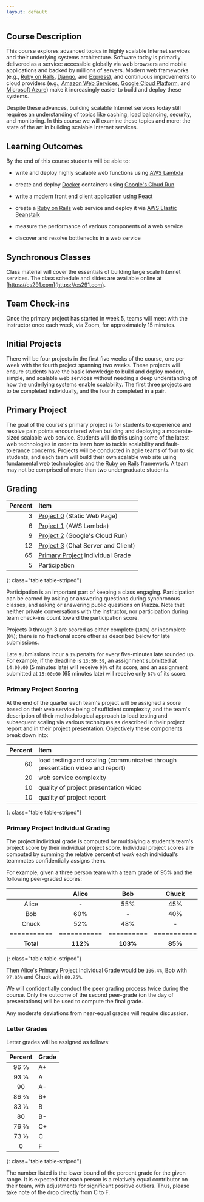 ```yaml
---
layout: default
---
```


## Course Description

This course explores advanced topics in highly scalable Internet services and
their underlying systems architecture. Software today is primarily delivered as
a service: accessible globally via web browsers and mobile applications and
backed by millions of servers. Modern web frameworks (e.g., [Ruby on
Rails](http://rubyonrails.org/), [Django](https://www.djangoproject.com), and
[Express](https://expressjs.com)), and continuous improvements to cloud
providers (e.g., [Amazon Web Services](https://aws.amazon.com), [Google Cloud
Platform](https://cloud.google.com), and [Microsoft
Azure](https://azure.microsoft.com/en-us/)) make it increasingly easier to
build and deploy these systems.

Despite these advances, building scalable Internet services today still requires
an understanding of topics like caching, load balancing, security, and
monitoring. In this course we will examine these topics and more: the state of
the art in building scalable Internet services.


## Learning Outcomes

By the end of this course students will be able to:

* write and deploy highly scalable web functions using [AWS
  Lambda](https://aws.amazon.com/lambda/)

* create and deploy [Docker](https://www.docker.com/get-started) containers
  using [Google's Cloud Run](https://cloud.google.com/run/)

* write a modern front end client application using [React](https://reactjs.org)

* create a [Ruby on Rails](http://rubyonrails.org/) web service and deploy it
  via [AWS Elastic Beanstalk](https://aws.amazon.com/elasticbeanstalk/)

* measure the performance of various components of a web service

* discover and resolve bottlenecks in a web service


## Synchronous Classes

Class material will cover the essentials of building large scale Internet
services. The class schedule and slides are available online at
[https://cs291.com](https://cs291.com).

## Team Check-ins

Once the primary project has started in week 5, teams will meet with the instructor once each week, via Zoom, for approximately 15 minutes.

## Initial Projects

There will be four projects in the first five weeks of the course, one per week
with the fourth project spanning two weeks. These projects will ensure students
have the basic knowledge to build and deploy modern, simple, and scalable web
services without needing a deep understanding of how the underlying systems
enable scalability. The first three projects are to be completed individually,
and the fourth completed in a pair.

## Primary Project

The goal of the course's primary project is for students to experience and
resolve pain points encountered when building and deploying a moderate-sized
scalable web service. Students will do this using some of the latest web
technologies in order to learn how to tackle scalability and fault-tolerance
concerns. Projects will be conducted in agile teams of four to six students, and each
team will build their own scalable web site using fundamental web technologies
and the [Ruby on Rails](http://rubyonrails.org/) framework. A team may not be comprised of more than two undergraduate students.


## Grading

| Percent | Item |
|--:|:--|
| 3 | [Project 0](project0) (Static Web Page) |
| 6 | [Project 1](project1) (AWS Lambda) |
| 9 | [Project 2](project2) (Google's Cloud Run) |
| 12 | [Project 3](project3) (Chat Server and Client) |
| 65 | [Primary Project](project) Individual Grade |
| 5 | Participation |
{: class="table table-striped"}

Participation is an important part of keeping a class engaging. Participation can be earned by asking or answering questions during synchronous classes, and asking or answering public questions on Piazza. Note that neither private conversations with the instructor, nor participation during team check-ins count toward the participation score.

Projects 0 through 3 are scored as either complete (`100%`) or incomplete (`0%`);
there is no fractional score other as described below for late submissions.

Late submissions incur a `1%` penalty for every five-minutes late rounded up.
For example, if the deadline is `13:59:59`, an assignment
submitted at `14:00:00` (5 minutes late) will receive `99%` of its score, and an assignment
submitted at `15:00:00` (65 minutes late) will receive only `87%` of its score.

### Primary Project Scoring

At the end of the quarter each team's project will be assigned a score based
on their web service being of sufficient complexity, and the team's
description of their methodological approach to load testing and subsequent
scaling via various techniques as described in their project report and in
their project presentation. Objectively these components break down into:

| Percent | Item |
|--:|:--|
| 60 | load testing and scaling (communicated through presentation video and report) |
| 20 | web service complexity |
| 10 | quality of project presentation video |
| 10 | quality of project report |
{: class="table table-striped"}

### Primary Project Individual Grading

The project individual grade is computed by multiplying a student's team's
project score by their individual project score. Individual project scores are
computed by summing the relative percent of _work_ each individual's teammates
confidentially assigns them.

For example, given a three person team with a team grade of 95% and the
following peer-graded scores:

|           | Alice     | Bob      | Chuck     |
|:---------:|:---------:|:--------:|:---------:|
| Alice     | -         | 55%      | 45%       |
| Bob       | 60%       | -        | 40%       |
| Chuck     | 52%       | 48%      | -         |
|===========|===========|==========|===========|
| __Total__ | __112%__  | __103%__ | __85%__   |
{: class="table table-striped"}

Then Alice's Primary Project Individual Grade would be `106.4%`, Bob with
`97.85%` and Chuck with `80.75%`.

We will confidentially conduct the peer grading process twice during the
course. Only the outcome of the second peer-grade (on the day of presentations)
will be used to compute the final grade.

Any moderate deviations from near-equal grades will require discussion.

### Letter Grades

Letter grades will be assigned as follows:

| Percent | Grade |
|:-------:|:------|
|   96 ⅔  |   A+  |
|   93 ⅓  |   A   |
|   90    |   A-  |
|   86 ⅔  |   B+  |
|   83 ⅓  |   B   |
|   80    |   B-  |
|   76 ⅔  |   C+  |
|   73 ⅓  |   C   |
|    0    |   F   |
{: class="table table-striped"}

The number listed is the lower bound of the percent grade for the given
range. It is expected that each person is a relatively equal contributor on their
team, with adjustments for significant positive outliers. Thus, please take
note of the drop directly from C to F.
